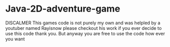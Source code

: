 # Java-2D-adventure-game
DISCALMER
This games code is not purely my own and was helpled by a youtuber 
named Rayisnow please checkout his work if you ever decide to use 
this code thank you.
But anyway you are free to use the code how ever you want
